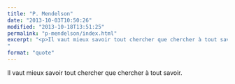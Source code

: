 ```yaml
---
title: "P. Mendelson"
date: "2013-10-03T10:50:26"
modified: "2013-10-18T13:51:25"
permalink: "p-mendelson/index.html"
excerpt: "<p>Il vaut mieux savoir tout chercher que chercher à tout savoir.</p>
"
format: "quote"
---
```

<p>Il vaut mieux savoir tout chercher que chercher à tout savoir.</p>
